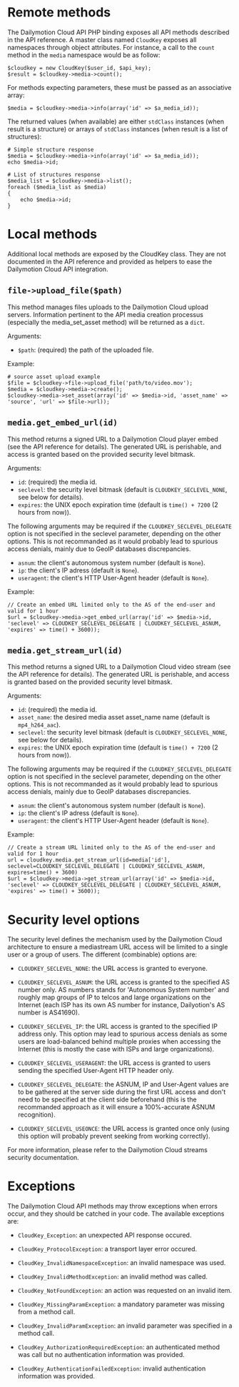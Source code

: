 Remote methods
==============

The Dailymotion Cloud API PHP binding exposes all API methods described in the API reference.
A master class named `CloudKey` exposes all namespaces through object attributes. For instance,
a call to the `count` method in the `media` namespace would be as follow:

    $cloudkey = new CloudKey($user_id, $api_key);
    $result = $cloudkey->media->count();

For methods expecting parameters, these must be passed as an associative array:

    $media = $cloudkey->media->info(array('id' => $a_media_id));

The returned values (when available) are either `stdClass` instances (when result is a structure)
or arrays of `stdClass` instances (when result is a list of structures):

    # Simple structure response
    $media = $cloudkey->media->info(array('id' => $a_media_id));
    echo $media->id;

    # List of structures response
    $media_list = $cloudkey->media->list();
    foreach ($media_list as $media)
    {
        echo $media->id;
    }

Local methods
=============

Additional local methods are exposed by the CloudKey class. They are not documented in the API
reference and provided as helpers to ease the Dailymotion Cloud API integration.

`file->upload_file($path)`
--------------------------

This method manages files uploads to the Dailymotion Cloud upload servers. Information pertinent
to the API media creation processus (especially the media_set_asset method) will be returned as
a `dict`.

Arguments:

- `$path`: (required) the path of the uploaded file.

Example:

    # source asset upload example
    $file = $cloudkey->file->upload_file('path/to/video.mov');
    $media = $cloudkey->media->create();
    $cloudkey->media->set_asset(array('id' => $media->id, 'asset_name' => 'source', 'url' => $file->url));

`media.get_embed_url(id)`
-------------------------

This method returns a signed URL to a Dailymotion Cloud player embed (see the API reference for details).
The generated URL is perishable, and access is granted based on the provided security level bitmask.

Arguments:

- `id`: (required) the media id.
- `seclevel`: the security level bitmask (default is `CLOUDKEY_SECLEVEL_NONE`, see below for details).
- `expires`: the UNIX epoch expiration time (default is `time() + 7200` (2 hours from now)).

The following arguments may be required if the `CLOUDKEY_SECLEVEL_DELEGATE` option is not specified in
the seclevel parameter, depending on the other options. This is not recommanded as it would probably
lead to spurious access denials, mainly due to GeoIP databases discrepancies.

- `asnum`: the client's autonomous system number (default is `None`).
- `ip`: the client's IP adress (default is `None`).
- `useragent`: the client's HTTP User-Agent header (default is `None`).

Example:

    // Create an embed URL limited only to the AS of the end-user and valid for 1 hour
    $url = $cloudkey->media->get_embed_url(array('id' => $media->id, 'seclevel' => CLOUDKEY_SECLEVEL_DELEGATE | CLOUDKEY_SECLEVEL_ASNUM, 'expires' => time() + 3600));

`media.get_stream_url(id)`
--------------------------

This method returns a signed URL to a Dailymotion Cloud video stream (see the API reference for details).
The generated URL is perishable, and access is granted based on the provided security level bitmask.

Arguments:

- `id`: (required) the media id.
- `asset_name`: the desired media asset asset_name name (default is `mp4_h264_aac`).
- `seclevel`: the security level bitmask (default is `CLOUDKEY_SECLEVEL_NONE`, see below for details).
- `expires`: the UNIX epoch expiration time (default is `time() + 7200` (2 hours from now)).

The following arguments may be required if the `CLOUDKEY_SECLEVEL_DELEGATE` option is not specified in
the seclevel parameter, depending on the other options. This is not recommanded as it would probably
lead to spurious access denials, mainly due to GeoIP databases discrepancies.

- `asnum`: the client's autonomous system number (default is `None`).
- `ip`: the client's IP adress (default is `None`).
- `useragent`: the client's HTTP User-Agent header (default is `None`).

Example:

    // Create a stream URL limited only to the AS of the end-user and valid for 1 hour
    url = cloudkey.media.get_stream_url(id=media['id'], seclevel=CLOUDKEY_SECLEVEL_DELEGATE | CLOUDKEY_SECLEVEL_ASNUM, expires=time() + 3600)
    $url = $cloudkey->media->get_stream_url(array('id' => $media->id, 'seclevel' => CLOUDKEY_SECLEVEL_DELEGATE | CLOUDKEY_SECLEVEL_ASNUM, 'expires' => time() + 3600));

Security level options
======================

The security level defines the mechanism used by the Dailymotion Cloud architecture to ensure a mediastream
URL access will be limited to a single user or a group of users. The different (combinable) options are:

- `CLOUDKEY_SECLEVEL_NONE`: the URL access is granted to everyone.

- `CLOUDKEY_SECLEVEL_ASNUM`: the URL access is granted to the specified AS number only. AS numbers stands for
  'Autonomous System number' and roughly map groups of IP to telcos and large organizations on the Internet
   (each ISP has its own AS number for instance, Dailyotion's AS number is AS41690).

- `CLOUDKEY_SECLEVEL_IP`: the URL access is granted to the specified IP address only. This option may lead to
   spurious access denials as some users are load-balanced behind multiple proxies when accessing the Internet
   (this is mostly the case with ISPs and large organizations).

- `CLOUDKEY_SECLEVEL_USERAGENT`: the URL access is granted to users sending the specified User-Agent HTTP header
   only.

- `CLOUDKEY_SECLEVEL_DELEGATE`: the ASNUM, IP and User-Agent values are to be gathered at the server side during
  the first URL access and don't need to be specified at the client side beforehand (this is the recommanded approach
  as it will ensure a 100%-accurate ASNUM recognition).

- `CLOUDKEY_SECLEVEL_USEONCE`: the URL access is granted once only (using this option will probably prevent seeking
   from working correctly).

For more information, please refer to the Dailymotion Cloud streams security documentation.

Exceptions
==========

The Dailymotion Cloud API methods may throw exceptions when errors occur, and they should be catched in your
code. The available exceptions are:

- `CloudKey_Exception`: an unexpected API response occured.

- `CloudKey_ProtocolException`: a transport layer error occured.

- `CloudKey_InvalidNamespaceException`: an invalid namespace was used.

- `CloudKey_InvalidMethodException`: an invalid method was called.

- `CloudKey_NotFoundException`: an action was requested on an invalid item.

- `CloudKey_MissingParamException`: a mandatory parameter was missing from a method call.

- `CloudKey_InvalidParamException`: an invalid parameter was specified in a method call.

- `CloudKey_AuthorizationRequiredException`: an authenticated method was call but no authentication information was provided.

- `CloudKey_AuthenticationFailedException`: invalid authentication information was provided.
